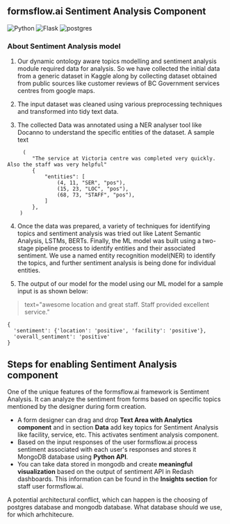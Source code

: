 ## formsflow.ai Sentiment Analysis Component

![Python](https://img.shields.io/badge/python-3.8-blue) ![Flask](https://img.shields.io/badge/Flask-1.1.4-blue) ![postgres](https://img.shields.io/badge/postgres-11.0-blue)

### About Sentiment Analysis model


1. Our dynamic ontology aware topics modelling and sentiment analysis module required data for analysis. 
So we have collected the initial data from a generic dataset in Kaggle along by collecting dataset obtained
from public sources like customer reviews of BC Government services centres from google maps.

2. The input dataset was cleaned using various preprocessing techniques and transformed into tidy text data.
 
3. The collected Data was annotated using a NER analyser tool like Docanno to understand the specific entities
of the dataset. A sample text 

```
     (
        "The service at Victoria centre was completed very quickly. Also the staff was very helpful"
        {
            "entities": [
                (4, 11, "SER", "pos"),
                (15, 23, "LOC", "pos"),
                (68, 73, "STAFF", "pos"),
            ]
        },
    )
```

4. Once the data was prepared, a variety of techniques for identifying topics and sentiment analysis was tried
out like Latent Semantic Analysis, LSTMs, BERTs. Finally, the ML model was built using a two-stage pipeline process
to identify entities and their associated sentiment. We use a named entity recognition model(NER) to
identify the topics, and further sentiment analysis is being done for individual entities.


5. The output of our model for the model using our ML model for a sample input is as shown below:

> text="awesome location and great staff. Staff provided excellent service."

```
{
  'sentiment': {'location': 'positive', 'facility': 'positive'},
  'overall_sentiment': 'positive'
}
```

## Steps for enabling Sentiment Analysis component

One of the unique features of the formsflow.ai framework is Sentiment Analysis. It can
analyze the sentiment from forms based on specific topics mentioned by the designer
during form creation.

- A form designer can drag and drop **Text Area with Analytics component** and in section
**Data** add key topics for Sentiment Analysis like facility, service, etc. This activates
sentiment analysis component.
- Based on the input responses of the user formsflow.ai process sentiment associated
 with each user's responses and stores it MongoDB database using **Python API**.
- You can take data stored in mongodb and create **meaningful visualization** based on the 
output of sentiment API in Redash dashboards. This information can be found in the **Insights section**
for staff user formsflow.ai.

A potential architectural conflict, which can happen is the choosing of
postgres database and mongodb database. What database should we use, for
which arhchitecure. 
